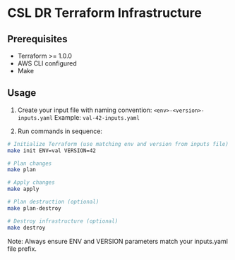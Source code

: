 # CSL DR Terraform Infrastructure

## Prerequisites
- Terraform >= 1.0.0
- AWS CLI configured
- Make

## Usage

1. Create your input file with naming convention: `<env>-<version>-inputs.yaml`
   Example: `val-42-inputs.yaml`

2. Run commands in sequence:

```bash
# Initialize Terraform (use matching env and version from inputs file)
make init ENV=val VERSION=42

# Plan changes
make plan

# Apply changes
make apply

# Plan destruction (optional)
make plan-destroy

# Destroy infrastructure (optional)
make destroy
```

Note: Always ensure ENV and VERSION parameters match your inputs.yaml file prefix.
